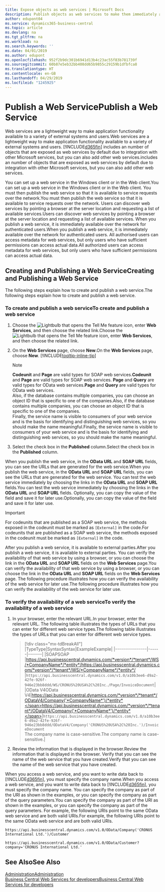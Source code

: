 ```yaml
---
title: Expose objects as web services | Microsoft Docs
description: Publish objects as web services to make them immediately available for your Business Central solution.
author: edupont04
ms.service: dynamics365-business-central
ms.topic: article
ms.devlang: na
ms.tgt_pltfrm: na
ms.workload: na
ms.search.keywords: ''
ms.date: 04/01/2019
ms.author: edupont
ms.openlocfilehash: 952f2b9dc301b6941d13b4c23ac55f83b781739f
ms.sourcegitcommit: 60b87e5eb32bb408dd65b9855c29159b1dfbfca8
ms.translationtype: HT
ms.contentlocale: en-GB
ms.lasthandoff: 04/29/2019
ms.locfileid: "1245925"
---
```

# <a name="publish-a-web-service"></a><span data-ttu-id="78ea9-103">Publish a Web Service</span><span class="sxs-lookup"><span data-stu-id="78ea9-103">Publish a Web Service</span></span>

<span data-ttu-id="78ea9-104">Web services are a lightweight way to make application functionality available to a variety of external systems and users.</span><span class="sxs-lookup"><span data-stu-id="78ea9-104">Web services are a lightweight way to make application functionality available to a variety of external systems and users.</span></span> [!INCLUDE[d365fin](includes/d365fin_md.md)] <span data-ttu-id="78ea9-105">includes an number of objects that are exposed as web services by default due to integration with other Microsoft services, but you can also add other web services.</span><span class="sxs-lookup"><span data-stu-id="78ea9-105">includes an number of objects that are exposed as web services by default due to integration with other Microsoft services, but you can also add other web services.</span></span>  

<span data-ttu-id="78ea9-106">You can set up a web service in the Windows client or in the Web client.</span><span class="sxs-lookup"><span data-stu-id="78ea9-106">You can set up a web service in the Windows client or in the Web client.</span></span> <span data-ttu-id="78ea9-107">You must then publish the web service so that it is available to service requests over the network.</span><span class="sxs-lookup"><span data-stu-id="78ea9-107">You must then publish the web service so that it is available to service requests over the network.</span></span> <span data-ttu-id="78ea9-108">Users can discover web services by pointing a browser at the server location and requesting a list of available services.</span><span class="sxs-lookup"><span data-stu-id="78ea9-108">Users can discover web services by pointing a browser at the server location and requesting a list of available services.</span></span> <span data-ttu-id="78ea9-109">When you publish a web service, it is immediately available over the network for authenticated users.</span><span class="sxs-lookup"><span data-stu-id="78ea9-109">When you publish a web service, it is immediately available over the network for authenticated users.</span></span> <span data-ttu-id="78ea9-110">All authorised users can access metadata for web services, but only users who have sufficient permissions can access actual data.</span><span class="sxs-lookup"><span data-stu-id="78ea9-110">All authorized users can access metadata for web services, but only users who have sufficient permissions can access actual data.</span></span>

## <a name="creating-and-publishing-a-web-service"></a><span data-ttu-id="78ea9-111">Creating and Publishing a Web Service</span><span class="sxs-lookup"><span data-stu-id="78ea9-111">Creating and Publishing a Web Service</span></span>  
<span data-ttu-id="78ea9-112">The following steps explain how to create and publish a web service.</span><span class="sxs-lookup"><span data-stu-id="78ea9-112">The following steps explain how to create and publish a web service.</span></span>  

### <a name="to-create-and-publish-a-web-service"></a><span data-ttu-id="78ea9-113">To create and publish a web service</span><span class="sxs-lookup"><span data-stu-id="78ea9-113">To create and publish a web service</span></span>  

1. <span data-ttu-id="78ea9-114">Choose the ![Lightbulb that opens the Tell Me feature](media/ui-search/search_small.png "Tell me what you want to do") icon, enter **Web Services**, and then choose the related link.</span><span class="sxs-lookup"><span data-stu-id="78ea9-114">Choose the ![Lightbulb that opens the Tell Me feature](media/ui-search/search_small.png "Tell me what you want to do") icon, enter **Web Services**, and then choose the related link.</span></span>  
2. <span data-ttu-id="78ea9-115">On the **Web Services** page, choose **New**.</span><span class="sxs-lookup"><span data-stu-id="78ea9-115">On the **Web Services** page, choose **New**.</span></span> [!INCLUDE[tooltip-inline-tip](includes/tooltip-inline-tip_md.md)]  

    > [!NOTE]  
    > <span data-ttu-id="78ea9-116">**Codeunit** and **Page** are valid types for SOAP web services.</span><span class="sxs-lookup"><span data-stu-id="78ea9-116">**Codeunit** and **Page** are valid types for SOAP web services.</span></span> <span data-ttu-id="78ea9-117">**Page** and **Query** are valid types for OData web services.</span><span class="sxs-lookup"><span data-stu-id="78ea9-117">**Page** and **Query** are valid types for OData web services.</span></span>  
    > <span data-ttu-id="78ea9-118">Also, if the database contains multiple companies, you can choose an object ID that is specific to one of the companies.</span><span class="sxs-lookup"><span data-stu-id="78ea9-118">Also, if the database contains multiple companies, you can choose an object ID that is specific to one of the companies.</span></span>  
    > <span data-ttu-id="78ea9-119">Finally, the service name is visible to consumers of your web service and is the basis for identifying and distinguishing web services, so you should make the name meaningful.</span><span class="sxs-lookup"><span data-stu-id="78ea9-119">Finally, the service name is visible to consumers of your web service and is the basis for identifying and distinguishing web services, so you should make the name meaningful.</span></span>

3. <span data-ttu-id="78ea9-120">Select the check box in the **Published** column.</span><span class="sxs-lookup"><span data-stu-id="78ea9-120">Select the check box in the **Published** column.</span></span>  

<span data-ttu-id="78ea9-121">When you publish the web service, in the **OData URL** and **SOAP URL** fields, you can see the URLs that are generated for the web service.</span><span class="sxs-lookup"><span data-stu-id="78ea9-121">When you publish the web service, in the **OData URL** and **SOAP URL** fields, you can see the URLs that are generated for the web service.</span></span> <span data-ttu-id="78ea9-122">You can test the web service immediately by choosing the links in the **OData URL** and **SOAP URL** fields.</span><span class="sxs-lookup"><span data-stu-id="78ea9-122">You can test the web service immediately by choosing the links in the **OData URL** and **SOAP URL** fields.</span></span> <span data-ttu-id="78ea9-123">Optionally, you can copy the value of the field and save it for later use.</span><span class="sxs-lookup"><span data-stu-id="78ea9-123">Optionally, you can copy the value of the field and save it for later use.</span></span>  

> [!IMPORTANT]
> <span data-ttu-id="78ea9-124">For codeunits that are published as a SOAP web service, the methods exposed in the codeunit must be marked as `[External]` in the code.</span><span class="sxs-lookup"><span data-stu-id="78ea9-124">For codeunits that are published as a SOAP web service, the methods exposed in the codeunit must be marked as `[External]` in the code.</span></span>

<span data-ttu-id="78ea9-125">After you publish a web service, it is available to external parties.</span><span class="sxs-lookup"><span data-stu-id="78ea9-125">After you publish a web service, it is available to external parties.</span></span> <span data-ttu-id="78ea9-126">You can verify the availability of that web service by using a browser, or you can choose the link in the **OData URL** and **SOAP URL** fields on the **Web Services** page.</span><span class="sxs-lookup"><span data-stu-id="78ea9-126">You can verify the availability of that web service by using a browser, or you can choose the link in the **OData URL** and **SOAP URL** fields on the **Web Services** page.</span></span> <span data-ttu-id="78ea9-127">The following procedure illustrates how you can verify the availability of the web service for later use.</span><span class="sxs-lookup"><span data-stu-id="78ea9-127">The following procedure illustrates how you can verify the availability of the web service for later use.</span></span>  

### <a name="to-verify-the-availability-of-a-web-service"></a><span data-ttu-id="78ea9-128">To verify the availability of a web service</span><span class="sxs-lookup"><span data-stu-id="78ea9-128">To verify the availability of a web service</span></span>  

1. <span data-ttu-id="78ea9-129">In your browser, enter the relevant URL.</span><span class="sxs-lookup"><span data-stu-id="78ea9-129">In your browser, enter the relevant URL.</span></span> <span data-ttu-id="78ea9-130">The following table illustrates the types of URLs that you can enter for different web service types.</span><span class="sxs-lookup"><span data-stu-id="78ea9-130">The following table illustrates the types of URLs that you can enter for different web service types.</span></span>  

    > [!div class="mx-tdBreakAll"]
    > |<span data-ttu-id="78ea9-131">Type</span><span class="sxs-lookup"><span data-stu-id="78ea9-131">Type</span></span>|<span data-ttu-id="78ea9-132">Syntax</span><span class="sxs-lookup"><span data-stu-id="78ea9-132">Syntax</span></span>|<span data-ttu-id="78ea9-133">Example</span><span class="sxs-lookup"><span data-stu-id="78ea9-133">Example</span></span>|
    > |----------------|------|-------|
    > |<span data-ttu-id="78ea9-134">SOAP</span><span class="sxs-lookup"><span data-stu-id="78ea9-134">SOAP</span></span> |<span data-ttu-id="78ea9-135">https://api.businesscentral.dynamics.com/*version*/*tenant*/WS/*CompanyName*/*entity*/</span><span class="sxs-lookup"><span data-stu-id="78ea9-135">https://api.businesscentral.dynamics.com/*version*/*tenant*/WS/*CompanyName*/*entity*/</span></span> |`https://api.businesscentral.dynamics.com/v1.0/a10b3ee6-d9a2-42fe-926f-946e23bb8ddd/WS/CRONUS%20USA%2C%20Inc./Page/InvoiceDocument`|
    > |<span data-ttu-id="78ea9-136">OData V4</span><span class="sxs-lookup"><span data-stu-id="78ea9-136">OData V4</span></span>|<span data-ttu-id="78ea9-137">https://api.businesscentral.dynamics.com/*version*/*tenant*/ODataV4/Company('*CompanyName*')/*entity*</span><span class="sxs-lookup"><span data-stu-id="78ea9-137">https://api.businesscentral.dynamics.com/*version*/*tenant*/ODataV4/Company('*CompanyName*')/*entity*</span></span>|`https://api.businesscentral.dynamics.com/v1.0/a10b3ee6-d9a2-42fe-926f-946e23bb8ddd/ODataV4/Company('CRONUS%20USA%2C%20Inc.')/InvoiceDocument`<br/>    <span data-ttu-id="78ea9-138">The company name is case-sensitive.</span><span class="sxs-lookup"><span data-stu-id="78ea9-138">The company name is case-sensitive.</span></span>|

2. <span data-ttu-id="78ea9-139">Review the information that is displayed in the browser.</span><span class="sxs-lookup"><span data-stu-id="78ea9-139">Review the information that is displayed in the browser.</span></span> <span data-ttu-id="78ea9-140">Verify that you can see the name of the web service that you have created.</span><span class="sxs-lookup"><span data-stu-id="78ea9-140">Verify that you can see the name of the web service that you have created.</span></span>  

<span data-ttu-id="78ea9-141">When you access a web service, and you want to write data back to [!INCLUDE[d365fin](includes/d365fin_md.md)], you must specify the company name.</span><span class="sxs-lookup"><span data-stu-id="78ea9-141">When you access a web service, and you want to write data back to [!INCLUDE[d365fin](includes/d365fin_md.md)], you must specify the company name.</span></span> <span data-ttu-id="78ea9-142">You can specify the company as part of the URI as shown in the examples, or you can specify the company as part of the query parameters.</span><span class="sxs-lookup"><span data-stu-id="78ea9-142">You can specify the company as part of the URI as shown in the examples, or you can specify the company as part of the query parameters.</span></span> <span data-ttu-id="78ea9-143">For example, the following URIs point to the same OData web service and are both valid URIs.</span><span class="sxs-lookup"><span data-stu-id="78ea9-143">For example, the following URIs point to the same OData web service and are both valid URIs.</span></span>  

```
https://api.businesscentral.dynamics.com/v1.0/OData/Company('CRONUS International Ltd.')/Customer  
```

```
https://api.businesscentral.dynamics.com/v1.0/OData/Customer?company='CRONUS International Ltd.'  
```

## <a name="see-also"></a><span data-ttu-id="78ea9-144">See Also</span><span class="sxs-lookup"><span data-stu-id="78ea9-144">See Also</span></span>

[<span data-ttu-id="78ea9-145">Administration</span><span class="sxs-lookup"><span data-stu-id="78ea9-145">Administration</span></span>](admin-setup-and-administration.md)  
[<span data-ttu-id="78ea9-146">Business Central Web Services for developers</span><span class="sxs-lookup"><span data-stu-id="78ea9-146">Business Central Web Services for developers</span></span>](/dynamics365/business-central/dev-itpro/webservices/web-services)  
